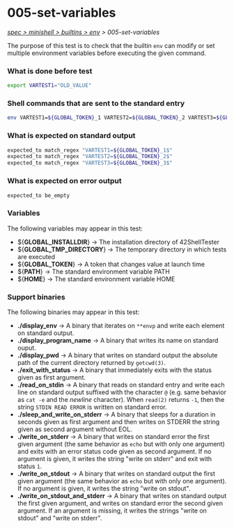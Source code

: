 # 005-set-variables

*[spec > minishell > builtins > env](..) > 005-set-variables*

The purpose of this test is to check that the builtin `env` can modify or set multiple environment variables before executing the given command.
### What is done before test

```bash
export VARTEST1="OLD_VALUE"

```

### Shell commands that are sent to the standard entry

```bash
env VARTEST1=${GLOBAL_TOKEN}_1 VARTEST2=${GLOBAL_TOKEN}_2 VARTEST3=${GLOBAL_TOKEN}_3 ./display_env

```

### What is expected on standard output

```bash
expected_to match_regex "VARTEST1=${GLOBAL_TOKEN}_1$"
expected_to match_regex "VARTEST2=${GLOBAL_TOKEN}_2$"
expected_to match_regex "VARTEST3=${GLOBAL_TOKEN}_3$"

```

### What is expected on error output

```bash
expected_to be_empty
```

### Variables

The following variables may appear in this test:

* ${**GLOBAL_INSTALLDIR**} -> The installation directory of 42ShellTester
* ${**GLOBAL_TMP_DIRECTORY**} -> The temporary directory in which tests are executed
* ${**GLOBAL_TOKEN**} -> A token that changes value at launch time
* ${**PATH**} -> The standard environment variable PATH
* ${**HOME**} -> The standard environment variable HOME

### Support binaries

The following binaries may appear in this test:


* **./display_env** -> A binary that iterates on `**envp` and write each element on standard output.
* **./display_program_name** -> A binary that writes its name on standard ouput.
* **./display_pwd** -> A binary that writes on standard output the absolute path of the current directory returned by `getcwd(3)`.
* **./exit_with_status** -> A binary that immediately exits with the status given as first argument.
* **./read_on_stdin** -> A binary that reads on standard entry and write each line on standard output suffixed with the character `@` (e.g. same behavior as `cat -e` and the *newline* character). When `read(2)` returns `-1`, then the string `STDIN READ ERROR` is written on standard error.
* **./sleep_and_write_on_stderr** -> A binary that sleeps for a duration in seconds given as first argument and then writes on STDERR the string given as second argument without EOL.
* **./write_on_stderr** -> A binary that writes on standard error the first given argument (the same behavior as `echo` but with only one argument) and exits with an error status code given as second argument. If no argument is given, it writes the string "write on stderr" and exit with status `1`.
* **./write_on_stdout** -> A binary that writes on standard output the first given argument (the same behavior as `echo` but with only one argument). If no argument is given, it writes the string "write on stdout".
* **./write_on_stdout_and_stderr** -> A binary that writes on standard output the first given argument, and writes on standard error the second given argument. If an argument is missing, it writes the strings "write on stdout" and "write on stderr".
